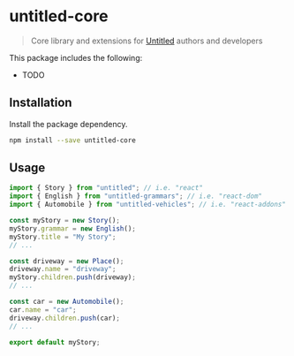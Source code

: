 # untitled-core

> Core library and extensions for [Untitled](https://billyzkid.github.io/untitled/) authors and developers

This package includes the following:

* TODO

## Installation

Install the package dependency.

```sh
npm install --save untitled-core
```

## Usage

```javascript
import { Story } from "untitled"; // i.e. "react"
import { English } from "untitled-grammars"; // i.e. "react-dom"
import { Automobile } from "untitled-vehicles"; // i.e. "react-addons"

const myStory = new Story();
myStory.grammar = new English();
myStory.title = "My Story";
// ...

const driveway = new Place();
driveway.name = "driveway";
myStory.children.push(driveway);
// ...

const car = new Automobile();
car.name = "car";
driveway.children.push(car);
// ...

export default myStory;
```